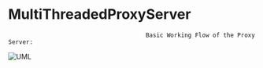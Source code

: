 # MultiThreadedProxyServer

                                           Basic Working Flow of the Proxy Server:

![UML](https://github.com/Divyanshu-Rana1104/MultiThreadedProxyServer/assets/155109221/e960de6b-12f9-4bb1-9ec3-ff11c383db3f)
